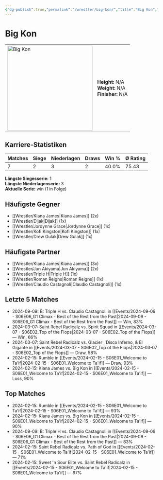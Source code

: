 ```yaml
---
{"dg-publish":true,"permalink":"/wrestler/big-kon/","title":"Big Kon","tags":["wrestler"],"noteIcon":""}
---
```



# Big Kon

<table>
        <tr>
        <td><img src="https://github.com/CptSpaulding1980/choke-slam-wrestling/releases/download/images/Big_Kon.png" width="280" alt="Big Kon"></td>
        <td>
        <b>Height:</b> N/A<br>
        <b>Weight:</b> N/A<br>
        <b>Finisher:</b> N/A<br>
        </td>
        </tr>
        </table>
        

## Karriere-Statistiken

| Matches | Siege | Niederlagen | Draws | Win % | Ø Rating |
|---------|-------|-------------|-------|-------|-----------|
| 7 | 2 | 3 | 2 | 40.0% | 75.43 |

**Längste Siegesserie:** 1<br>**Längste Niederlagenserie:** 3<br>**Aktuelle Serie:** win (1 in Folge)


## Häufigste Gegner
- [[Wrestler/Kiana James\|Kiana James]] (2x)
- [[Wrestler/Dijak\|Dijak]] (1x)
- [[Wrestler/Jordynne Grace\|Jordynne Grace]] (1x)
- [[Wrestler/Kofi Kingston\|Kofi Kingston]] (1x)
- [[Wrestler/Drew Gulak\|Drew Gulak]] (1x)

## Häufigste Partner
- [[Wrestler/Kiana James\|Kiana James]] (3x)
- [[Wrestler/Jun Akiyama\|Jun Akiyama]] (2x)
- [[Wrestler/Triple H\|Triple H]] (1x)
- [[Wrestler/Roman Reigns\|Roman Reigns]] (1x)
- [[Wrestler/Claudio Castagnoli\|Claudio Castagnoli]] (1x)

## Letzte 5 Matches
- 2024-09-09: B: Triple H vs. Claudio Castagnoli in [[Events/2024-09-09 - S06E06_G1 Climax - Best of the Rest from the Past\|2024-09-09 - S06E06_G1 Climax - Best of the Rest from the Past]] — Win, 83%
- 2024-03-07: Saint Rebel Radicalz vs. Spirit Squad in [[Events/2024-03-07 - S06E02_Top of the Flops\|2024-03-07 - S06E02_Top of the Flops]] — Win, 66%
- 2024-03-07: Saint Rebel Radicalz vs. Glacier , Disco Inferno, & El Gigante in [[Events/2024-03-07 - S06E02_Top of the Flops\|2024-03-07 - S06E02_Top of the Flops]] — Draw, 58%
- 2024-02-15: Rumble in [[Events/2024-02-15 - S06E01_Welcome to Ta'if\|2024-02-15 - S06E01_Welcome to Ta'if]] — Draw, 93%
- 2024-02-15: Kiana James vs. Big Kon in [[Events/2024-02-15 - S06E01_Welcome to Ta'if\|2024-02-15 - S06E01_Welcome to Ta'if]] — Loss, 90%

## Top Matches
- 2024-02-15: Rumble in [[Events/2024-02-15 - S06E01_Welcome to Ta'if\|2024-02-15 - S06E01_Welcome to Ta'if]] — 93%
- 2024-02-15: Kiana James vs. Big Kon in [[Events/2024-02-15 - S06E01_Welcome to Ta'if\|2024-02-15 - S06E01_Welcome to Ta'if]] — 90%
- 2024-09-09: B: Triple H vs. Claudio Castagnoli in [[Events/2024-09-09 - S06E06_G1 Climax - Best of the Rest from the Past\|2024-09-09 - S06E06_G1 Climax - Best of the Rest from the Past]] — 83%
- 2024-02-15: Saint Rebel Radicalz vs. Path of God in [[Events/2024-02-15 - S06E01_Welcome to Ta'if\|2024-02-15 - S06E01_Welcome to Ta'if]] — 71%
- 2024-02-15: Sweet 'n Sour Elite vs. Saint Rebel Radicalz in [[Events/2024-02-15 - S06E01_Welcome to Ta'if\|2024-02-15 - S06E01_Welcome to Ta'if]] — 67%
